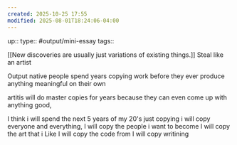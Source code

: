 ```yaml
---
created: 2025-10-25 17:55
modified: 2025-08-01T18:24:06-04:00
---
```

up::
type:: #output/mini-essay 
tags::


[[New discoveries are usually just variations of existing things.]]
Steal like an artist

Output native
people spend years copying work before they ever produce anything meaningful on their own

artitis will do master copies for years because they can even come up with anything good,

I think i will spend the next 5 years of my 20's just copying i will copy everyone and everything,
I will copy the people i want to become
I will copy the art that i Like 
I will copy the code from 
I will copy writining 
